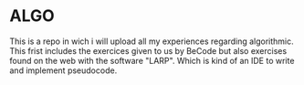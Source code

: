 # ALGO

This is a repo in wich i will upload all my experiences regarding algorithmic. This frist includes the exercices given to us by BeCode but also exercises found on the web with the software "LARP". Which is kind of an IDE to write and implement pseudocode. 


